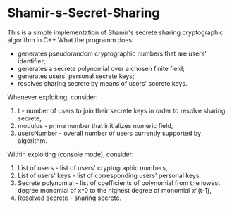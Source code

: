 # Shamir-s-Secret-Sharing
This is a simple implementation of Shamir's secrete sharing cryptographic algorithm in C++
What the programm does:
- generates pseudorandom cryptographic numbers that are users' identifier;
- generates a secrete polynomial over a chosen finite field;
- generates users' personal secrete keys;
- resolves sharing secrete by means of users' secrete keys.

Whenever exploiting, consider:
1) t - number of users to join their secrete keys in order to resolve sharing secrete,
2) modulus - prime number that initializes numeric field,
3) usersNumber - overall number of users currently supported by algorithm.

Within exploiting (console mode), consider:
1) List of users - list of users' cryptographic numbers,
2) List of users' keys - list of corresponding users' personal keys,
3) Secrete polynomial - list of coefficients of polynomial from the lowest degree monomial of x^0 to the highest degree of monomial x^(t-1),
4) Resolved secrete - sharing secrete.
